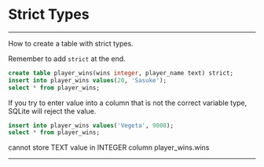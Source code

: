 # Strict Types
_______________________________________________________________________________

How to create a table with strict types.

Remember to add `strict` at the end.
```sql
create table player_wins(wins integer, player_name text) strict;
insert into player_wins values(20, 'Sasuke');
select * from player_wins;
```

If you try to enter value into a column that is not the correct variable type,
SQLite will reject the value.

```sql
insert into player_wins values('Vegeta', 9000);
select * from player_wins;
```

cannot store TEXT value in INTEGER column player_wins.wins

_______________________________________________________________________________
